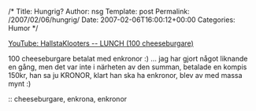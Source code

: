 /*
 Title: Hungrig?
 Author: nsg
 Template: post
 Permalink: /2007/02/06/hungrig/
 Date: 2007-02-06T16:00:12+00:00
 Categories: Humor
*/
  
[YouTube: HallstaKlooters -- LUNCH (100 cheeseburgare)][1]

100 cheeseburgare betalat med enkronor :) &#8230; jag har gjort något liknande en gång, men det var inte i närheten av den summan, betalade en kompis 150kr, han sa ju KRONOR, klart han ska ha enkronor, blev av med massa mynt :) 

:: cheeseburgare, enkrona, enkronor

<small></small>

 [1]: http://www.youtube.com/watch?v=z1oKIUmNXQ4&#038;eurl